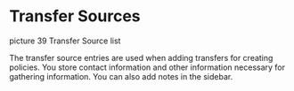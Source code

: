 # Transfer Sources

picture 39 Transfer Source list

The transfer source entries are used when adding transfers for creating policies. You store contact information and other information necessary for gathering information. You can also add notes in the sidebar.

